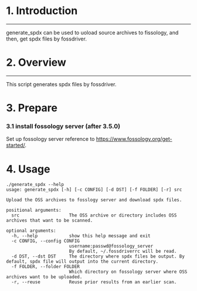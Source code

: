 # 1. Introduction
***
generate_spdx can be used to uoload source archives to fissology, and then, get spdx files by fossdriver.

# 2. Overview
***
This script generates spdx files by fossdriver.

# 3. Prepare

### 3.1 install fossology server (after 3.5.0)

Set up fossology server reference to https://www.fossology.org/get-started/.

# 4. Usage

```
./generate_spdx --help
usage: generate_spdx [-h] [-c CONFIG] [-d DST] [-f FOLDER] [-r] src

Upload the OSS archives to fosslogy server and download spdx files.

positional arguments:
  src                   The OSS archive or directory includes OSS archives that want to be scanned.

optional arguments:
  -h, --help            show this help message and exit
  -c CONFIG, --config CONFIG
                        username:passwd@fossology_server
                        By default, ~/.fossdriverrc will be read.
  -d DST, --dst DST     The directory where spdx files be output. By default, spdx file will output into the current directory.
  -f FOLDER, --folder FOLDER
                        Which directory on fossology server where OSS archives want to be uploaded.
  -r, --reuse           Reuse prior results from an earlier scan.

```
